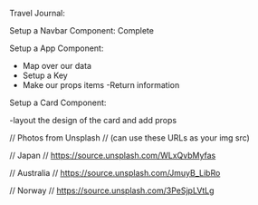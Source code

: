 Travel Journal:

Setup a Navbar Component: Complete 

Setup a App Component:

- Map over our data
- Setup a Key
- Make our props items 
-Return information 

Setup a Card Component:

-layout the design of the card and add props


// Photos from Unsplash
// (can use these URLs as your img src)

// Japan
// https://source.unsplash.com/WLxQvbMyfas

// Australia
// https://source.unsplash.com/JmuyB_LibRo

// Norway
// https://source.unsplash.com/3PeSjpLVtLg